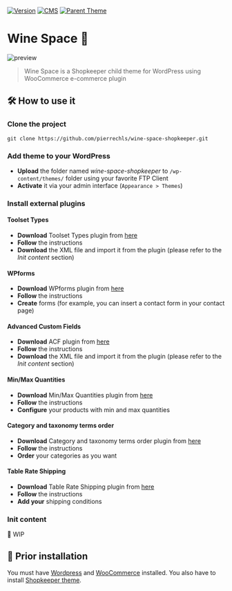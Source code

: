 [![Version](https://img.shields.io/badge/version-1.1.5-green.svg?style=flat-square)](https://img.shields.io/badge/version-1.1.4-green.svg?style=flat-square) [![CMS](https://img.shields.io/badge/CMS-WordPress%20/%20WooCommerce-lightgrey.svg?style=flat-square)](https://img.shields.io/badge/CMS-WordPress%20/%20WooCommerce-lightgrey.svg?style=flat-square) [![Parent Theme](https://img.shields.io/badge/Parent%20Theme-Shopkeeper-lightgrey.svg?style=flat-square)](https://img.shields.io/badge/Parent%20Theme-Shopkeeper-lightgrey.svg?style=flat-square)

# Wine Space 🍇

![preview](https://raw.githubusercontent.com/pierrechls/wine-space-shopkeeper/master/preview.png)

> Wine Space is a Shopkeeper child theme for WordPress using WooCommerce e-commerce plugin

## 🛠 How to use it

### Clone the project

    git clone https://github.com/pierrechls/wine-space-shopkeeper.git

### Add theme to your WordPress

- **Upload** the folder named *wine-space-shopkeeper* to `/wp-content/themes/` folder using your favorite FTP Client
- **Activate** it via your admin interface (`Appearance > Themes`)

### Install external plugins

#### Toolset Types

- **Download** Toolset Types plugin from [here](https://github.com/pierrechls/wp-types)
- **Follow** the instructions
- **Download** the XML file and import it from the plugin (please refer to the *Init content* section)

#### WPforms

- **Download** WPforms plugin from [here](https://github.com/pierrechls/wp-forms)
- **Follow** the instructions
- **Create** forms (for example, you can insert a contact form in your contact page)

#### Advanced Custom Fields

- **Download** ACF plugin from [here](https://github.com/pierrechls/wp-acf)
- **Follow** the instructions
- **Download** the XML file and import it from the plugin (please refer to the *Init content* section)

#### Min/Max Quantities

- **Download** Min/Max Quantities plugin from [here](https://github.com/pierrechls/wc-min-max-quantities)
- **Follow** the instructions
- **Configure** your products with min and max quantities

#### Category and taxonomy terms order

- **Download** Category and taxonomy terms order plugin from [here](https://github.com/pierrechls/taxonomy-terms-order)
- **Follow** the instructions
- **Order** your categories as you want

#### Table Rate Shipping

- **Download** Table Rate Shipping plugin from [here](https://github.com/pierrechls/wc-table-rate-shipping)
- **Follow** the instructions
- **Add your** shipping conditions

### Init content

:construction: WIP

## 📕 Prior installation

You must have [Wordpress](https://wordpress.org/download/) and [WooCommerce](https://fr.wordpress.org/plugins/woocommerce/) installed. You also have to install [Shopkeeper theme](https://themeforest.net/item/shopkeeper-ecommerce-wp-theme-for-woocommerce/9553045).
